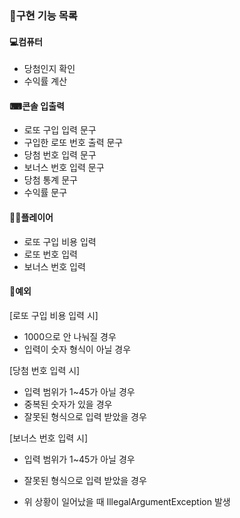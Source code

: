 ### 🧾구현 기능 목록

#### 💻컴퓨터
* 당첨인지 확인
* 수익률 계산

#### ⌨콘솔 입출력
* 로또 구입 입력 문구
* 구입한 로또 번호 출력 문구
* 당첨 번호 입력 문구
* 보너스 번호 입력 문구
* 당첨 통계 문구
* 수익률 문구

#### 🙎‍♂플레이어
* 로또 구입 비용 입력
* 로또 번호 입력
* 보너스 번호 입력

#### 🛑예외
[로또 구입 비용 입력 시]
* 1000으로 안 나눠질 경우
* 입력이 숫자 형식이 아닐 경우

[당첨 번호 입력 시]
* 입력 범위가 1~45가 아닐 경우
* 중복된 숫자가 있을 경우
* 잘못된 형식으로 입력 받았을 경우

[보너스 번호 입력 시]
* 입력 범위가 1~45가 아닐 경우
* 잘못된 형식으로 입력 받았을 경우

* 위 상황이 일어났을 때 IllegalArgumentException 발생

